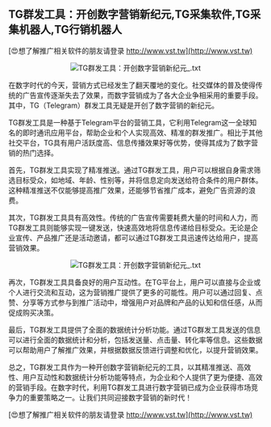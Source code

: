 ## **TG群发工具：开创数字营销新纪元,TG采集软件,TG采集机器人,TG行销机器人**

[😍想了解推广相关软件的朋友请登录 http://www.vst.tw](http://www.vst.tw)

 <center><img src="https://vst.tw/MP4/tuiguang/png/0.png" alt="TG群发工具：开创数字营销新纪元_.txt"></center>

在数字时代的今天，营销方式已经发生了翻天覆地的变化。社交媒体的普及使得传统的广告宣传逐渐失去了效果，而数字营销成为了各大企业争相采用的重要手段。其中，TG（Telegram）群发工具无疑是开创了数字营销的新纪元。

TG群发工具是一种基于Telegram平台的营销工具，它利用Telegram这一全球知名的即时通讯应用平台，帮助企业和个人实现高效、精准的群发推广。相比于其他社交平台，TG具有用户活跃度高、信息传播效果好等优势，使得其成为了数字营销的热门选择。

首先，TG群发工具实现了精准推送。通过TG群发工具，用户可以根据自身需求筛选目标受众，如地域、年龄、性别等，并将信息定向发送给符合条件的用户群体。这种精准推送不仅能够提高推广效果，还能够节省推广成本，避免广告资源的浪费。

其次，TG群发工具具有高效性。传统的广告宣传需要耗费大量的时间和人力，而TG群发工具则能够实现一键发送，快速高效地将信息传递给目标受众。无论是企业宣传、产品推广还是活动邀请，都可以通过TG群发工具迅速传达给用户，提高营销效果。

 <center><img src="https://vst.tw/MP4/tuiguang/png/2.png" alt="TG群发工具：开创数字营销新纪元_.txt"></center>

再次，TG群发工具具备良好的用户互动性。在TG平台上，用户可以直接与企业或个人进行交流和互动，这为营销推广提供了更多的可能性。用户可以通过回复、点赞、分享等方式参与到推广活动中，增强用户对品牌和产品的认知和信任感，从而促成购买决策。

最后，TG群发工具提供了全面的数据统计分析功能。通过TG群发工具发送的信息可以进行全面的数据统计和分析，包括发送量、点击量、转化率等信息。这些数据可以帮助用户了解推广效果，并根据数据反馈进行调整和优化，以提升营销效果。

总之，TG群发工具作为一种开创数字营销新纪元的工具，以其精准推送、高效性、用户互动性和数据统计分析功能等特点，为企业和个人提供了更为便捷、高效的营销手段。在数字时代，利用TG群发工具进行数字营销已成为企业获得市场竞争力的重要策略之一。让我们共同迎接数字营销的新时代！

[😍想了解推广相关软件的朋友请登录 http://www.vst.tw](http://www.vst.tw)



